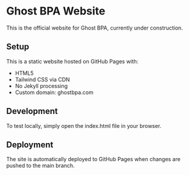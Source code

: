 # Ghost BPA Website

This is the official website for Ghost BPA, currently under construction.

## Setup

This is a static website hosted on GitHub Pages with:
- HTML5
- Tailwind CSS via CDN
- No Jekyll processing
- Custom domain: ghostbpa.com

## Development

To test locally, simply open the index.html file in your browser.

## Deployment

The site is automatically deployed to GitHub Pages when changes are pushed to the main branch. 